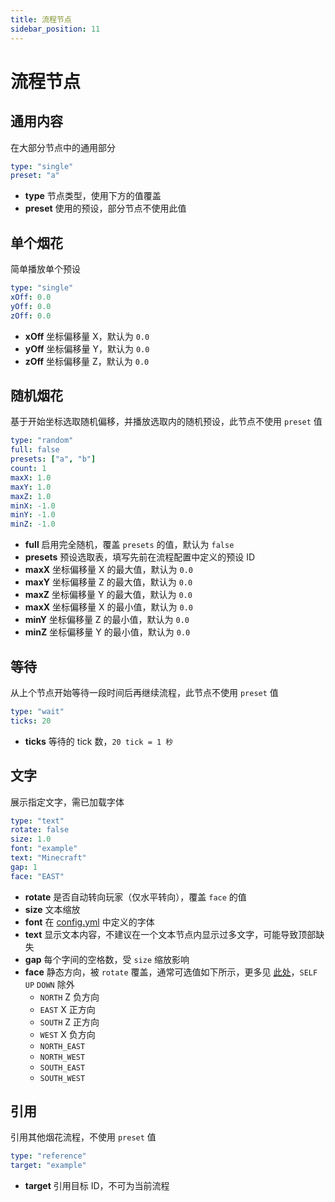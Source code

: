 ```yaml
---
title: 流程节点
sidebar_position: 11
---
```


# 流程节点

## 通用内容
在大部分节点中的通用部分
```yaml
type: "single"
preset: "a"
```
- **type** 节点类型，使用下方的值覆盖
- **preset** 使用的预设，部分节点不使用此值

## 单个烟花
简单播放单个预设
```yaml
type: "single"
xOff: 0.0
yOff: 0.0
zOff: 0.0
```

- **xOff** 坐标偏移量 X，默认为 `0.0`
- **yOff** 坐标偏移量 Y，默认为 `0.0`
- **zOff** 坐标偏移量 Z，默认为 `0.0`

## 随机烟花
基于开始坐标选取随机偏移，并播放选取内的随机预设，此节点不使用 `preset` 值
```yaml
type: "random"
full: false
presets: ["a", "b"]
count: 1
maxX: 1.0
maxY: 1.0
maxZ: 1.0
minX: -1.0
minY: -1.0
minZ: -1.0
```

- **full** 启用完全随机，覆盖 `presets` 的值，默认为 `false`
- **presets** 预设选取表，填写先前在流程配置中定义的预设 ID
- **maxX** 坐标偏移量 X 的最大值，默认为 `0.0`
- **maxY** 坐标偏移量 Z 的最大值，默认为 `0.0`
- **maxZ** 坐标偏移量 Y 的最大值，默认为 `0.0`
- **maxX** 坐标偏移量 X 的最小值，默认为 `0.0`
- **minY** 坐标偏移量 Z 的最小值，默认为 `0.0`
- **minZ** 坐标偏移量 Y 的最小值，默认为 `0.0`

## 等待
从上个节点开始等待一段时间后再继续流程，此节点不使用 `preset` 值
```yaml
type: "wait"
ticks: 20
```

- **ticks** 等待的 tick 数，`20 tick = 1 秒`

## 文字
展示指定文字，需已加载字体
```yaml
type: "text"
rotate: false
size: 1.0
font: "example"
text: "Minecraft"
gap: 1
face: "EAST"
```
- **rotate** 是否自动转向玩家（仅水平转向），覆盖 `face` 的值
- **size** 文本缩放
- **font** 在 [config.yml](config.md) 中定义的字体
- **text** 显示文本内容，不建议在一个文本节点内显示过多文字，可能导致顶部缺失
- **gap** 每个字间的空格数，受 `size` 缩放影响
- **face** 静态方向，被 `rotate` 覆盖，通常可选值如下所示，更多见 [此处](https://jd.papermc.io/paper/1.21.4/org/bukkit/block/BlockFace.html)，`SELF` `UP` `DOWN` 除外
  - `NORTH` Z 负方向
  - `EAST` X 正方向
  - `SOUTH` Z 正方向
  - `WEST` X 负方向
  - `NORTH_EAST`
  - `NORTH_WEST`
  - `SOUTH_EAST`
  - `SOUTH_WEST`

## 引用
引用其他烟花流程，不使用 `preset` 值
```yaml
type: "reference"
target: "example"
```
- **target** 引用目标 ID，不可为当前流程
